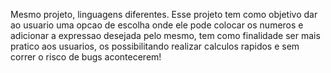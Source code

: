 Mesmo projeto, linguagens diferentes.
Esse projeto tem como objetivo dar ao usuario uma opcao de escolha onde ele pode colocar os numeros e adicionar a expressao desejada pelo mesmo,
tem como finalidade ser mais pratico aos usuarios, os possibilitando realizar calculos rapidos e sem correr o risco de bugs acontecerem!
